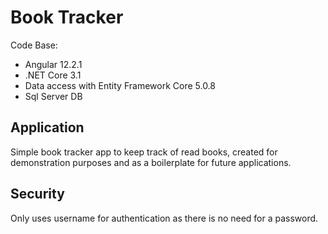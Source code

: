# Book Tracker
Code Base: 
- Angular 12.2.1
- .NET Core 3.1
- Data access with Entity Framework Core 5.0.8
- Sql Server DB

## Application
Simple book tracker app to keep track of read books, created for demonstration purposes and as a boilerplate for future applications.

## Security
Only uses username for authentication as there is no need for a password.
